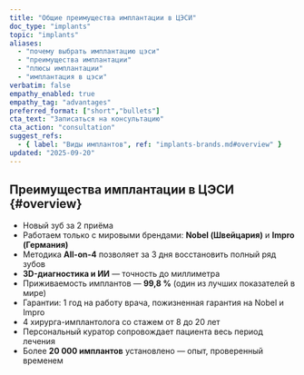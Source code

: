 ```yaml
---
title: "Общие преимущества имплантации в ЦЭСИ"
doc_type: "implants"
topic: "implants"
aliases:
  - "почему выбрать имплантацию цэси"
  - "преимущества имплантации"
  - "плюсы имплантации"
  - "имплантация в цэси"
verbatim: false
empathy_enabled: true
empathy_tag: "advantages"
preferred_format: ["short","bullets"]
cta_text: "Записаться на консультацию"
cta_action: "consultation"
suggest_refs:
  - { label: "Виды имплантов", ref: "implants-brands.md#overview" }
updated: "2025-09-20"
---
```


## Преимущества имплантации в ЦЭСИ {#overview}
- Новый зуб за 2 приёма  
- Работаем только с мировыми брендами: **Nobel (Швейцария)** и **Impro (Германия)**  
- Методика **All-on-4** позволяет за 3 дня восстановить полный ряд зубов  
- **3D-диагностика и ИИ** — точность до миллиметра  
- Приживаемость имплантов — **99,8 %** (один из лучших показателей в мире)  
- Гарантии: 1 год на работу врача, пожизненная гарантия на Nobel и Impro  
- 4 хирурга-имплантолога со стажем от 8 до 20 лет  
- Персональный куратор сопровождает пациента весь период лечения  
- Более **20 000 имплантов** установлено — опыт, проверенный временем  
